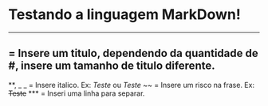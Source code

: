 # Testando a linguagem MarkDown!
***
## = Insere um titulo, dependendo da quantidade de #, insere um tamanho de titulo diferente.
**, _ _ = Insere italico. Ex: *Teste* ou _Teste_
~~ = Insere um risco na frase. Ex: ~~Teste~~
*** = Inseri uma linha para separar.

